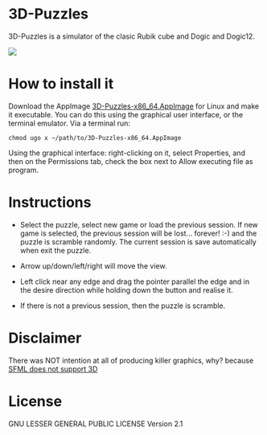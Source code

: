 # 3D-Puzzles

3D-Puzzles is a simulator of the clasic Rubik cube and Dogic and Dogic12.

![](http://103.102.44.126/img/3D-puzzles.png)

# How to install it

Download the AppImage [3D-Puzzles-x86_64.AppImage](https://github.com/volatilflerovium/3D-Puzzles/raw/main/3D-Puzzles-x86_64.AppImage) for Linux
and make it executable. You can do this using the graphical user interface, or the terminal emulator. 
Via a terminal run:
```
chmod ugo x ~/path/to/3D-Puzzles-x86_64.AppImage
```
Using the graphical interface: right-clicking on it, select Properties, 
and then on the Permissions tab, check the box next to Allow executing file as program.

# Instructions

* Select the puzzle, select new game or load the previous session. If new game
  is selected, the previous session will be lost... forever! :-) and the
  puzzle is scramble randomly. The current session is save automatically when exit the puzzle.

* Arrow up/down/left/right will move the view.

* Left click near any edge and drag the pointer parallel the edge and 
  in the desire direction while holding down the button and realise it.

* If there is not a previous session, then the puzzle is scramble.

# Disclaimer

There was NOT intention at all of producing killer graphics, why? because
[SFML does not support 3D](https://www.sfml-dev.org/faq.php#grl-3d)

# License

GNU LESSER GENERAL PUBLIC LICENSE Version 2.1
